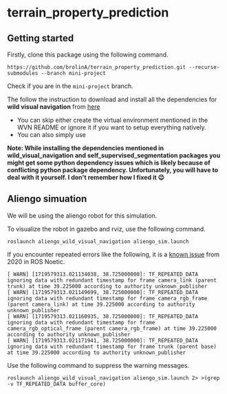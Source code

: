 # terrain_property_prediction

## Getting started

Firstly, clone this package using the following command.

```
https://github.com/brolinA/terrain_property_prediction.git --recurse-submodules --branch mini-project

```

Check if you are in the `mini-project` branch.

The follow the instruction to download and install all the dependencies for **wild visual navigation** from [here](https://github.com/leggedrobotics/wild_visual_navigation/tree/main)

- You can skip either create the virtual environment mentioned in the WVN README or ignore it if you want to setup everything natively.
- You can also simply use

**Note: While installing the dependencies mentioned in wild_visual_navigation and self_supervised_segmentation packages you might get some python dependency issues which is likely because of conflicting python package dependency. Unfortunately, you will have to deal with it yourself. I don't remember how I fixed it :wink:**

## Aliengo simuation

We will be using the aliengo robot for this simulation.

To visualize the robot in gazebo and rviz, use the following command.

```
roslaunch aliengo_wild_visual_navigation aliengo_sim.launch
```

If you encounter repeated errors like the following, it is a [known issue](https://github.com/ms-iot/ROSOnWindows/issues/279) from 2020 in ROS Noetic.

```
[ WARN] [1719579313.021134038, 38.725000000]: TF_REPEATED_DATA ignoring data with redundant timestamp for frame camera_link (parent trunk) at time 39.225000 according to authority unknown_publisher
[ WARN] [1719579313.021149699, 38.725000000]: TF_REPEATED_DATA ignoring data with redundant timestamp for frame camera_rgb_frame (parent camera_link) at time 39.225000 according to authority unknown_publisher
[ WARN] [1719579313.021160935, 38.725000000]: TF_REPEATED_DATA ignoring data with redundant timestamp for frame camera_rgb_optical_frame (parent camera_rgb_frame) at time 39.225000 according to authority unknown_publisher
[ WARN] [1719579313.021171941, 38.725000000]: TF_REPEATED_DATA ignoring data with redundant timestamp for frame trunk (parent base) at time 39.225000 according to authority unknown_publisher
```

Use the following command to suppress the warning messages.

```
roslaunch aliengo_wild_visual_navigation aliengo_sim.launch 2> >(grep -v TF_REPEATED_DATA buffer_core)
```
